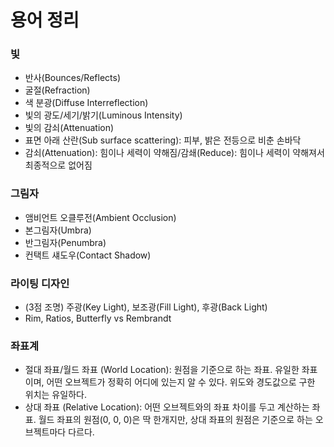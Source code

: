 # 용어 정리

### 빛  
- 반사(Bounces/Reflects)  
- 굴절(Refraction)  
- 색 분광(Diffuse Interreflection)  
- 빛의 광도/세기/밝기(Luminous Intensity)  
- 빛의 감쇠(Attenuation)  
- 표면 아래 산란(Sub surface scattering): 피부, 밝은 전등으로 비춘 손바닥
- 감쇠(Attenuation): 힘이나 세력이 약해짐/감쇄(Reduce): 힘이나 세력이 약해져서 최종적으로 없어짐  

### 그림자  
- 앰비언트 오클루전(Ambient Occlusion)  
- 본그림자(Umbra)  
- 반그림자(Penumbra)  
- 컨택트 섀도우(Contact Shadow)  

### 라이팅 디자인
- (3점 조명) 주광(Key Light), 보조광(Fill Light), 후광(Back Light)
- Rim, Ratios, Butterfly vs Rembrandt

### 좌표계
- 절대 좌표/월드 좌표 (World Location): 원점을 기준으로 하는 좌표. 유일한 좌표이며, 어떤 오브젝트가 정확히 어디에 있는지 알 수 있다. 위도와 경도값으로 구한 위치는 유일하다.
- 상대 좌표 (Relative Location): 어떤 오브젝트와의 좌표 차이를 두고 계산하는 좌표. 월드 좌표의 원점(0, 0, 0)은 딱 한개지만, 상대 좌표의 원점은 기준으로 하는 오브젝트마다 다르다.
